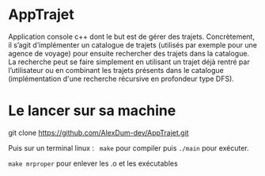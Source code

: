 # AppTrajet

Application console c++ dont le but est de gérer des trajets. Concrètement, il s’agit d’implémenter un catalogue de trajets (utilisés par exemple pour une agence de voyage) pour ensuite rechercher des trajets dans la catalogue.
La recherche peut se faire simplement en utilisant un trajet déjà rentré par l’utilisateur ou en combinant les trajets présents dans le catalogue (implémentation d'une recherche récursive en profondeur type DFS).

# Le lancer sur sa machine

git clone https://github.com/AlexDum-dev/AppTrajet.git 

Puis sur un terminal linux : 
``` make``` pour compiler puis  `./main` pour exécuter.

`make mrproper` pour enlever les .o et les exécutables

